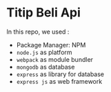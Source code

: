 # Titip Beli Api

In this repo, we used :
* Package Manager: NPM
* `node.js` as platform
* `webpack` as module bundler
* `mongodb` as database
* `express` as library for database
* `express js` as web framework

## 

